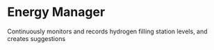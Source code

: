 # Energy Manager
Continuously monitors and records hydrogen filling station levels, and creates suggestions
